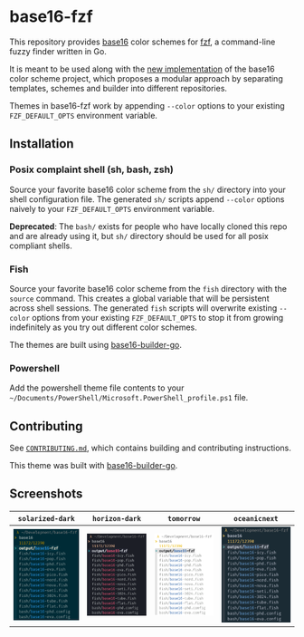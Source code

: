 # base16-fzf

This repository provides [base16][1] color schemes for [fzf][2], a
command-line fuzzy finder written in Go.

It is meant to be used along with the [new implementation][1] of the
base16 color scheme project, which proposes a modular approach by
separating templates, schemes and builder into different repositories.

Themes in base16-fzf work by appending `--color` options to your
existing `FZF_DEFAULT_OPTS` environment variable.

## Installation

### Posix complaint shell (sh, bash, zsh)

Source your favorite base16 color scheme from the `sh/` directory into
your shell configuration file. The generated `sh/` scripts append
`--color` options naively to your `FZF_DEFAULT_OPTS` environment
variable.

**Deprecated**: The `bash/` exists for people who have locally cloned
this repo and are already using it, but `sh/` directory should be used
for all posix compliant shells.

### Fish

Source your favorite base16 color scheme from the `fish` directory with
the `source` command. This creates a global variable that will be
persistent across shell sessions. The generated `fish` scripts will
overwrite existing `--color` options from your existing
`FZF_DEFAULT_OPTS` to stop it from growing indefinitely as you try out
different color schemes.

The themes are built using [base16-builder-go][4].

### Powershell

Add the powershell theme file contents to your
`~/Documents/PowerShell/Microsoft.PowerShell_profile.ps1` file.

## Contributing

See [`CONTRIBUTING.md`][9], which contains building and contributing
instructions.

This theme was built with [base16-builder-go][3].

## Screenshots

| `solarized-dark`                | `horizon-dark`                | `tomorrow`                | `oceanicnext`                |
| ------------------------------- | ----------------------------- | ------------------------- | ---------------------------- |
| ![base16-fzf-solarized-dark][5] | ![base16-fzf-horizon-dark][6] | ![base16-fzf-tomorrow][7] | ![base16-fzf-oceanicnext][8] |

[1]: https://github.com/tinted-theming/home
[2]: https://github.com/junegunn/fzf
[3]: https://github.com/tinted-theming/base16-builder-go
[4]: .github/workflows/update.yml
[5]: screenshots/base16-solarized-dark.png
[6]: screenshots/base16-horizon-dark.png
[7]: screenshots/base16-tomorrow.png
[8]: screenshots/base16-oceanicnext.png
[9]: CONTRIBUTING.md
